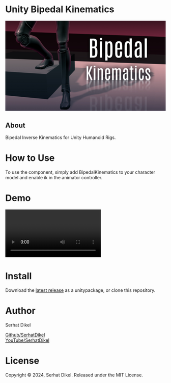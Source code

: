 # Unity Bipedal Kinematics
![cover](/Documentation/img0.jpg)

## About
Bipedal Inverse Kinematics for Unity Humanoid Rigs.

# How to Use
To use the component, simply add BipedalKinematics to your character model and enable ik in the animator controller.

# Demo
![demo](/Documentation/vid0.mp4)

# Install
Download the [latest release](https://github.com/SerhatDikel/Unity-BodyMorph/releases) as a unitypackage, or clone this repository.

# Author
Serhat Dikel

[Github/SerhatDikel](https://github.com/SerhatDikel)<br />
[YouTube/SerhatDikel](https://www.youtube.com/@serhatdikel/videos)

# License
Copyright © 2024, Serhat Dikel. Released under the MIT License.